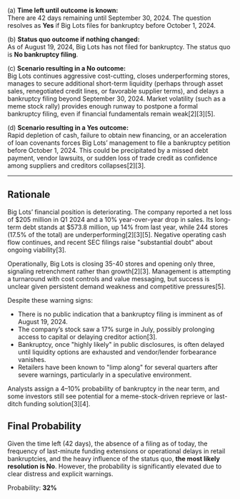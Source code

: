 (a) **Time left until outcome is known:**  
There are 42 days remaining until September 30, 2024. The question resolves as **Yes** if Big Lots files for bankruptcy before October 1, 2024.

(b) **Status quo outcome if nothing changed:**  
As of August 19, 2024, Big Lots has not filed for bankruptcy. The status quo is **No bankruptcy filing**.

(c) **Scenario resulting in a No outcome:**  
Big Lots continues aggressive cost-cutting, closes underperforming stores, manages to secure additional short-term liquidity (perhaps through asset sales, renegotiated credit lines, or favorable supplier terms), and delays a bankruptcy filing beyond September 30, 2024. Market volatility (such as a meme stock rally) provides enough runway to postpone a formal bankruptcy filing, even if financial fundamentals remain weak[2][3][5].

(d) **Scenario resulting in a Yes outcome:**  
Rapid depletion of cash, failure to obtain new financing, or an acceleration of loan covenants forces Big Lots’ management to file a bankruptcy petition before October 1, 2024. This could be precipitated by a missed debt payment, vendor lawsuits, or sudden loss of trade credit as confidence among suppliers and creditors collapses[2][3].

---

## **Rationale**

Big Lots’ financial position is deteriorating. The company reported a net loss of $205 million in Q1 2024 and a 10% year-over-year drop in sales. Its long-term debt stands at $573.8 million, up 14% from last year, while 244 stores (17.5% of the total) are underperforming[2][3][5]. Negative operating cash flow continues, and recent SEC filings raise "substantial doubt" about ongoing viability[3].

Operationally, Big Lots is closing 35-40 stores and opening only three, signaling retrenchment rather than growth[2][3]. Management is attempting a turnaround with cost controls and value messaging, but success is unclear given persistent demand weakness and competitive pressures[5].

Despite these warning signs:
- There is no public indication that a bankruptcy filing is imminent as of August 19, 2024.
- The company’s stock saw a 17% surge in July, possibly prolonging access to capital or delaying creditor action[3].
- Bankruptcy, once "highly likely" in public disclosures, is often delayed until liquidity options are exhausted and vendor/lender forbearance vanishes.
- Retailers have been known to "limp along" for several quarters after severe warnings, particularly in a speculative environment.

Analysts assign a 4–10% probability of bankruptcy in the near term, and some investors still see potential for a meme-stock-driven reprieve or last-ditch funding solution[3][4].

## **Final Probability**

Given the time left (42 days), the absence of a filing as of today, the frequency of last-minute funding extensions or operational delays in retail bankruptcies, and the heavy influence of the status quo, **the most likely resolution is No**. However, the probability is significantly elevated due to clear distress and explicit warnings.

Probability: **32%**